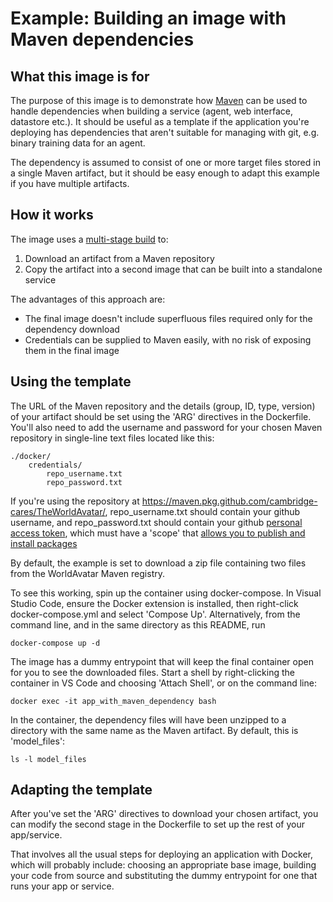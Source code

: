 # Example: Building an image with Maven dependencies

## What this image is for

The purpose of this image is to demonstrate how [Maven](https://maven.apache.org) can be used to handle dependencies when building a service (agent, web interface, datastore etc.).
It should be useful as a template if the application you're deploying has dependencies that aren't suitable for managing with git, e.g. binary training data for an agent.

The dependency is assumed to consist of one or more target files stored in a single Maven artifact, but it should be easy enough to adapt this example if you have multiple artifacts.

## How it works

The image uses a [multi-stage build](https://docs.docker.com/develop/develop-images/multistage-build) to:

  1. Download an artifact from a Maven repository
  2. Copy the artifact into a second image that can be built into a standalone service

The advantages of this approach are:
  * The final image doesn't include superfluous files required only for the dependency download
  * Credentials can be supplied to Maven easily, with no risk of exposing them in the final image

## Using the template

The URL of the Maven repository and the details (group, ID, type, version) of your artifact should be set using the 'ARG' directives in the Dockerfile.
You'll also need to add the username and password for your chosen Maven repository in single-line text files located like this:

```
./docker/
    credentials/
        repo_username.txt
        repo_password.txt
```

If you're using the repository at https://maven.pkg.github.com/cambridge-cares/TheWorldAvatar/, repo_username.txt should contain your github username, and repo_password.txt should contain your github [personal access token](https://docs.github.com/en/github/authenticating-to-github/creating-a-personal-access-token), which must have a 'scope' that [allows you to publish and install packages](https://docs.github.com/en/packages/working-with-a-github-packages-registry/working-with-the-apache-maven-registry#authenticating-to-github-packages)

By default, the example is set to download a zip file containing two files from the WorldAvatar Maven registry.

To see this working, spin up the container using docker-compose.
In Visual Studio Code, ensure the Docker extension is installed, then right-click docker-compose.yml and select 'Compose Up'.
Alternatively, from the command line, and in the same directory as this README, run

```
docker-compose up -d
```

The image has a dummy entrypoint that will keep the final container open for you to see the downloaded files.
Start a shell by right-clicking the container in VS Code and choosing 'Attach Shell', or on the command line:

```
docker exec -it app_with_maven_dependency bash
```

In the container, the dependency files will have been unzipped to a directory with the same name as the Maven artifact.
By default, this is 'model_files':

```
ls -l model_files
```

## Adapting the template

After you've set the 'ARG' directives to download your chosen artifact, you can modify the second stage in the Dockerfile to set up the rest of your app/service.

That involves all the usual steps for deploying an application with Docker, which will probably include: choosing an appropriate base image, building your code from source and substituting the dummy entrypoint for one that runs your app or service.
